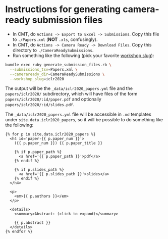 # Instructions for generating camera-ready submission files

* In CMT, do `Actions -> Export to Excel -> Submissions`. Copy this file to `./Papers.xml` (**NOT** `.xls`, confusingly).
* In CMT, do `Actions -> Camera Ready -> Download Files`. Copy this directory to `./CameraReadySubmissions`.
* Run something like the following (pick your favorite [workshop slug](https://www.sciencemag.org/sites/default/files/styles/article_main_large/public/cc_DSC_1983ph_Gabriella-Luongo_16x9.jpg)):

```bash
bundle exec ruby generate_submission_files.rb \
  --submissions_tsv=Papers.xml \
  --cameraready_dir=CameraReadySubmissions \
  --workshop_slug=iclr2020
```

The output will be the `_data/iclr2020_papers.yml` file and the `papers/iclr2020/` subdirectory, which will have files of the form `papers/iclr2020/:id/paper.pdf` and optionally `papers/iclr2020/:id/slides.pdf`.

The `_data/iclr2020_papers.yml` file will be accessible in `.md` templates under `site.data.iclr2020_papers`, so it will be possible to do something like the following:

```liquid
{% for p in site.data.iclr2020_papers %}
  <h4 id='paper-{{ p.paper_num }}'>
    ({{ p.paper_num }}) {{ p.paper_title }}

    {% if p.paper_path %}
      <a href='{{ p.paper_path }}'>pdf</a>
    {% endif %}

    {% if p.slides_path %}
      <a href='{{ p.slides_path }}'>slides</a>
    {% endif %}
  </h4>

  <p>
    <em>{{ p.authors }}</em>
  </p>

  <details>
    <summary>Abstract: (click to expand)</summary>

    {{ p.abstract }}
  </details>
{% endfor %}
```

